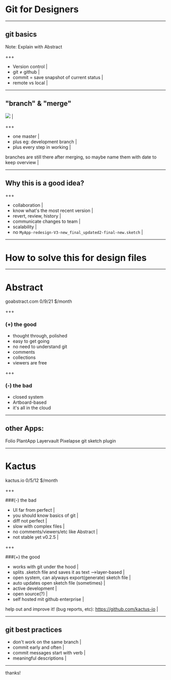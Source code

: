 # Git for Designers

---

## git basics 

Note:
Explain with Abstract

+++

- Version control |
- git ≠ github |
- commit = save snapshot of current status |
- remote vs local |

---

## "branch" & "merge"
![](http://palo-it.com/wp-content/uploads/Feature-Branch.png) |

+++

- one master |
- plus eg: development branch |
- plus every step in working |

branches are still there after merging, so maybe name them with date to keep overview |

---

## Why this is a good idea?

+++

- collaboration |
- know what's the most recent version |
- revert, review, history |
- communicate changes to team |
- scalability |
- no `MyApp-redesign-V3-new_final_updated2-final-new.sketch` |

---

# How to solve this for design files

---

# Abstract
goabstract.com 
0/9/21 $/month 

+++

### (+) the good
- thought through, polished 
- easy to get going
- no need to understand git
- comments
- collections
- viewers are free

+++

### (-) the bad
- closed system
- Artboard-based
- it's all in the cloud 

---

## other Apps:
Folio
PlantApp
Layervault
Pixelapse
git sketch plugin

---

# Kactus
kactus.io
0/5/12 $/month

+++

###(-) the bad
- UI far from perfect |
- you should know basics of git |
- diff not perfect |
- slow with complex files |
- no comments/viewers/etc like Abstract |
- not stable yet v0.2.5 |

+++

###(+) the good
- works with git under the hood |
- splits .sketch file and saves it as text -->layer-based |
- open system, can alyways export(generate) sketch file  |
- auto updates open sketch file (sometimes) |
- active development |
- open source(?) |
- self hosted mit github enterprise |

help out and improve it! (bug reports, etc): https://github.com/kactus-io |

---

## git best practices 
- don't work on the same branch |
- commit early and often |
- commit messages start with verb |
- meaningful descriptions |

---

thanks!
